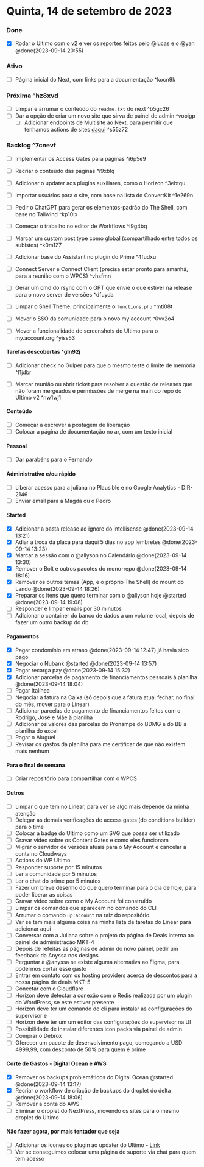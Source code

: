 # Quinta, 14 de setembro de 2023

### Done
- [x] Rodar o Ultimo com o v2 e ver os reportes feitos pelo @lucas e o @yan @done(2023-09-14 20:55)

### Ativo
- [ ] Página inicial do Next, com links para a documentação ^kocn9k

### Próxima ^hz8xvd
- [ ] Limpar e arrumar o conteúdo do `readme.txt` do next ^b5gc26
- [ ] Dar a opção de criar um novo site que sirva de painel de admin ^vooigp
	- [ ] Adicionar endpoints de Multisite ao Next, para permitir que tenhamos actions de sites [daqui](https://github.com/brettkrueger/multisite-rest-api/) ^s55z72

### Backlog ^7cnevf
- [ ] Implementar os Access Gates para páginas ^i6p5e9
- [ ] Recriar o conteúdo das páginas ^i9xblq
- [ ] Adicionar o updater aos plugins auxiliares, como o Horizon ^3ebtqu

- [ ] Importar usuários para o site, com base na lista do ConvertKit ^1e269n
- [ ] Pedir o ChatGPT para gerar os elementos-padrão do The Shell, com base no Tailwind ^kp10ix
- [ ] Começar o trabalho no editor de Workflows ^l9g4bq
- [ ] Marcar um custom post type como global (compartilhado entre todos os subistes) ^k0m127

- [ ] Adicionar base do Assistant no plugin do Prime ^4fudxu
- [ ] Connect Server e Connect Client (precisa estar pronto para amanhã, para a reunião com o WPCS) ^vhsfmn
- [ ] Gerar um cmd do rsync com o GPT que envie o que estiver na release para o novo server de versões ^dfuyda
- [ ] Limpar o Shell Theme, principalmente o `functions.php` ^mti08t
- [ ] Mover o SSO da comunidade para o novo my account ^0vv2o4
- [ ] Mover a funcionalidade de screenshots do Ultimo para o my.account.org ^yiss53

#### Tarefas descobertas ^gln92j
- [ ] Adicionar check no Gulper para que o mesmo teste o limite de memória ^l1jdbr
- [ ] Marcar reunião ou abrir ticket para resolver a questão de releases que não foram mergeados e permissões de merge na main do repo do Ultimo v2 ^nw1wj1














#### Conteúdo
- [ ] Começar a escrever a postagem de liberação
- [ ] Colocar a página de documentação no ar, com um texto inicial

#### Pessoal
- [ ] Dar parabéns para o Fernando

#### Administrativo e/ou rápido
- [ ] Liberar acesso para a juliana no Plausible e no Google Analytics - DIR-2146
- [ ] Enviar email para a Magda ou o Pedro

#### Started
- [x] Adicionar a pasta release ao ignore do intellisense @done(2023-09-14 13:21)
- [x] Adiar a troca da placa para daqui 5 dias no app lembretes @done(2023-09-14 13:23)
- [x] Marcar a sessão com o @allyson no Calendário @done(2023-09-14 13:30)
- [x] Remover o Bolt e outros pacotes do mono-repo @done(2023-09-14 18:16)
- [x] Remover os outros temas (App, e o próprio The Shell) do mount do Lando @done(2023-09-14 18:26)
- [x] Preparar os itens que quero terminar com o @allyson hoje @started @done(2023-09-14 19:08)
- [ ] Responder e limpar emails por 30 minutos
- [ ] Adicionar o container do banco de dados a um volume local, depois de fazer um outro backup do db

#### Pagamentos
- [x] Pagar condomínio em atraso @done(2023-09-14 12:47) já havia sido pago
- [x] Negociar o Nubank @started @done(2023-09-14 13:57)
- [x] Pagar recarga pay @done(2023-09-14 15:32)
- [x] Adicionar parcelas de pagamento de financiamentos pessoais à planilha @done(2023-09-14 18:04)
- [ ] Pagar Italínea
- [ ] Negociar a fatura na Caixa (só depois que a fatura atual fechar, no final do mês, mover para o Linear)
- [ ] Adicionar parcelas de pagamento de financiamentos feitos com o Rodrigo, José e Mãe à planilha
- [ ] Adicionar os valores das parcelas do Pronampe do BDMG e do BB à planilha do excel
- [ ] Pagar o Aluguel
- [ ] Revisar os gastos da planilha para me certificar de que não existem mais nenhum

#### Para o final de semana
- [ ] Criar repositório para compartilhar com o WPCS

#### Outros
- [ ] Limpar o que tem no Linear, para ver se algo mais depende da minha atenção
- [ ] Delegar as demais verificações de access gates (do conditions builder) para o time
- [ ] Colocar a badge do Ultimo como um SVG que possa ser utilizado
- [ ] Gravar vídeo sobre os Content Gates e como eles funcionam
- [ ] Migrar o servidor de versões atuais para o My Account e cancelar a conta no Cloudways
- [ ] Actions do WP Ultimo
- [ ] Responder suporte por 15 minutos
- [ ] Ler a comunidade por 5 minutos
- [ ] Ler o chat do prime por 5 minutos
- [ ] Fazer um breve desenho do que quero terminar para o dia de hoje, para poder liberar as coisas
- [ ] Gravar vídeo sobre como o My Account foi construído
- [ ] Limpar os comandos que aparecem no comando do CLI
- [ ] Arrumar o comando `up:account` na raiz do repositório
- [ ] Ver se tem mais alguma coisa na minha lista de tarefas do Linear para adicionar aqui
- [ ] Conversar com a Juliana sobre o projeto da página de Deals interna ao painel de administração MKT-4
- [ ] Depois de refeitas as páginas de admin do novo painel, pedir um feedback da Anyssa nos designs
- [ ] Perguntar à @anyssa se existe alguma alternativa ao Figma, para podermos cortar esse gasto
- [ ] Entrar em contato com os hosting providers acerca de descontos para a nossa página de deals MKT-5
- [ ] Conectar com o Cloudflare
- [ ] Horizon deve detectar a conexão com o Redis realizada por um plugin do WordPress, se este estiver presente
- [ ] Horizon deve ter um comando do cli para instalar as configurações do supervisor e 
- [ ] Horizon deve ter um um editor das configurações do supervisor na UI
- [ ] Possibilidade de instalar diferentes icon packs via painel de admin
- [ ] Comprar o Debrox
- [ ] Oferecer um pacote de desenvolvimento pago, começando a USD 4999,99, com desconto de 50% para quem é prime

#### Corte de Gastos - Digital Ocean e AWS
- [x] Remover os backups problemáticos do Digital Ocean @started @done(2023-09-14 13:17)
- [x] Recriar o workflow de criação de backups do droplet do delta @done(2023-09-14 18:06)
- [ ] Remover a conta do AWS
- [ ] Eliminar o droplet do NextPress, movendo os sites para o mesmo droplet do Ultimo

#### Não fazer agora, por mais tentador que seja
- [ ] Adicionar os ícones do plugin ao updater do Ultimo - [Link](https://github.com/YahnisElsts/plugin-update-checker/issues/198)
- [ ] Ver se conseguimos colocar uma página de suporte via chat para quem tem acesso
